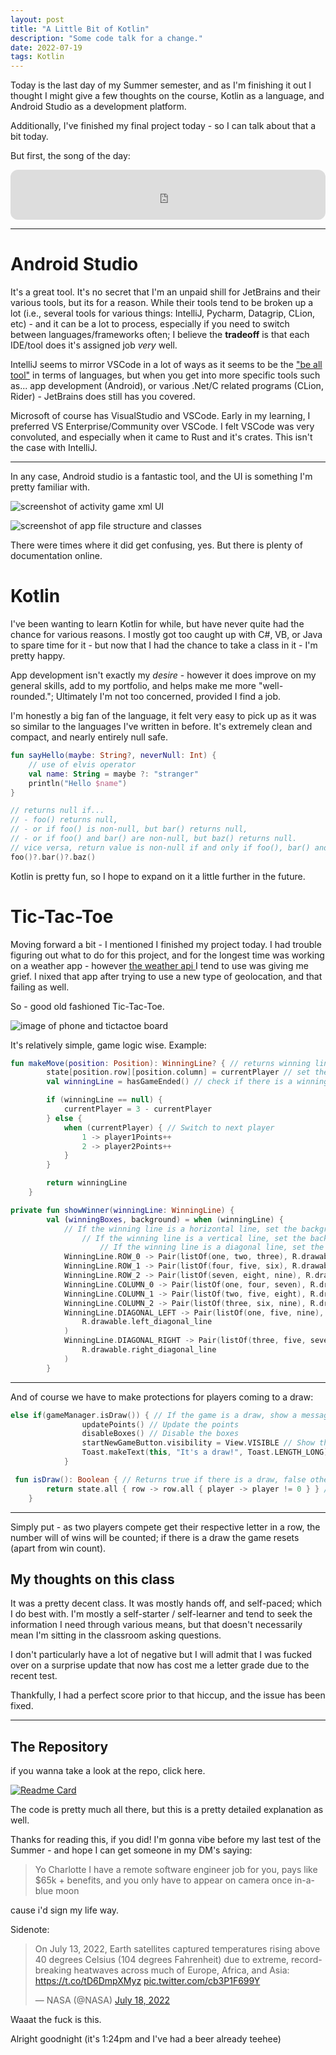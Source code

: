 ```yaml
---
layout: post
title: "A Little Bit of Kotlin"
description: "Some code talk for a change."
date: 2022-07-19
tags: Kotlin
---
```


Today is the last day of my Summer semester, and as I'm finishing it out I thought I might give a few thoughts on the course, Kotlin as a language, and Android Studio as a development platform.

Additionally, I've finished my final project today - so I can talk about that a bit today.

But first, the song of the day:

<iframe style="border-radius:12px" src="https://open.spotify.com/embed/track/36LoyBmv0UAPMZDoxQxwwd?utm_source=generator" width="100%" height="80" frameBorder="0" allowfullscreen="" allow="autoplay; clipboard-write; encrypted-media; fullscreen; picture-in-picture"></iframe>

<hr>

# Android Studio
It's a great tool. It's no secret that I'm an unpaid shill for JetBrains and their various tools, but its for a reason. While their tools tend to be broken up a lot (i.e., several tools for various things: IntelliJ, Pycharm, Datagrip, CLion, etc) - and it can be a lot to process, especially if you need to switch between languages/frameworks often; I believe the **tradeoff** is that each IDE/tool does it's assigned job *very* well. 

IntelliJ seems to mirror VSCode in a lot of ways as it seems to be the <a href = "https://www.jetbrains.com/help/idea/discover-intellij-idea.html#multi-platform-IDE" >"be all tool"</a> in terms of languages, but when you get into more specific tools such as... app development (Android), or various .Net/C related programs (CLion, Rider) - JetBrains does still has you covered.

Microsoft of course has VisualStudio and VSCode. Early in my learning, I preferred VS Enterprise/Community over VSCode. I felt VSCode was very convoluted, and especially when it came to Rust and it's crates. This isn't the case with IntelliJ.

<hr>

In any case, Android studio is a fantastic tool, and the UI is something I'm pretty familiar with. 

![screenshot of activity game xml UI](/img/22-7-19-kt-proj/act_game_ui.png)

![screenshot of app file structure and classes](/img/22-7-19-kt-proj/app_structure.png)

There were times where it did get confusing, yes. But there is plenty of documentation online.

# Kotlin

I've been wanting to learn Kotlin for while, but have never quite had the chance for various reasons. I mostly got too caught up with C#, VB, or Java to spare time for it - but now that I had the chance to take a class in it - I'm pretty happy. 

App development isn't exactly my *desire* - however it does improve on my general skills, add to my portfolio, and helps make me more "well-rounded."; Ultimately I'm not too concerned, provided I find a job.

I'm honestly a big fan of the language, it felt very easy to pick up as it was so similar to the languages I've written in before. It's extremely clean and compact, and nearly entirely null safe. 

```kt
fun sayHello(maybe: String?, neverNull: Int) {
    // use of elvis operator
    val name: String = maybe ?: "stranger"
    println("Hello $name")
}
```



```kt
// returns null if...
// - foo() returns null,
// - or if foo() is non-null, but bar() returns null,
// - or if foo() and bar() are non-null, but baz() returns null.
// vice versa, return value is non-null if and only if foo(), bar() and baz() are non-null
foo()?.bar()?.baz()
```

Kotlin is pretty fun, so I hope to expand on it a little further in the future.


# Tic-Tac-Toe

Moving forward a bit - I mentioned I finished my project today. I had trouble figuring out what to do for this project, and for the longest time was working on a weather app - however <a href="https://openweathermap.org/">the weather api </a> I tend to use was giving me grief. I nixed that app after trying to use a new type of geolocation, and that failing as well. 

So - good old fashioned Tic-Tac-Toe.

![image of phone and tictactoe board](/img/22-7-19-kt-proj/tictactoe.png)

It's relatively simple, game logic wise. 
Example:

```kt
fun makeMove(position: Position): WinningLine? { // returns winning line if there is one, null otherwise
        state[position.row][position.column] = currentPlayer // set the position to the current player
        val winningLine = hasGameEnded() // check if there is a winning line

        if (winningLine == null) {
            currentPlayer = 3 - currentPlayer
        } else {
            when (currentPlayer) { // Switch to next player
                1 -> player1Points++
                2 -> player2Points++
            }
        }

        return winningLine
    }
```

```kt
private fun showWinner(winningLine: WinningLine) {
        val (winningBoxes, background) = when (winningLine) {
            // If the winning line is a horizontal line, set the background of the winning boxes to the winning color and disable the boxes
                // If the winning line is a vertical line, set the background of the winning boxes to the winning color and disable the boxes
                    // If the winning line is a diagonal line, set the background of the winning boxes to the winning color and disable the boxes
            WinningLine.ROW_0 -> Pair(listOf(one, two, three), R.drawable.horizontal_line)
            WinningLine.ROW_1 -> Pair(listOf(four, five, six), R.drawable.horizontal_line)
            WinningLine.ROW_2 -> Pair(listOf(seven, eight, nine), R.drawable.horizontal_line)
            WinningLine.COLUMN_0 -> Pair(listOf(one, four, seven), R.drawable.vertical_line)
            WinningLine.COLUMN_1 -> Pair(listOf(two, five, eight), R.drawable.vertical_line)
            WinningLine.COLUMN_2 -> Pair(listOf(three, six, nine), R.drawable.vertical_line)
            WinningLine.DIAGONAL_LEFT -> Pair(listOf(one, five, nine),
                R.drawable.left_diagonal_line
            )
            WinningLine.DIAGONAL_RIGHT -> Pair(listOf(three, five, seven),
                R.drawable.right_diagonal_line
            )
        }
```

<hr>

And of course we have to make protections for players coming to a draw:

```kt
else if(gameManager.isDraw()) { // If the game is a draw, show a message and disable the boxes
                updatePoints() // Update the points
                disableBoxes() // Disable the boxes
                startNewGameButton.visibility = View.VISIBLE // Show the start new game button
                Toast.makeText(this, "It's a draw!", Toast.LENGTH_LONG).show() // Show a message that the game is a draw
            }
```

```kt
 fun isDraw(): Boolean { // Returns true if there is a draw, false otherwise
        return state.all { row -> row.all { player -> player != 0 } } // Check if all positions are filled
    }
```

<hr>

Simply put - as two players compete get their respective letter in a row, the number will of wins will be counted; if there is a draw the game resets (apart from win count).

## My thoughts on this class 

It was a pretty decent class. It was mostly hands off, and self-paced; which I do best with. I'm mostly a self-starter / self-learner and tend to seek the information I need through various means, but that doesn't necessarily mean I'm sitting in the classroom asking questions. 

I don't particularly have a lot of negative but I will admit that I was fucked over on a surprise update that now has cost me a letter grade due to the recent test. 

Thankfully, I had a perfect score prior to that hiccup, and the issue has been fixed.

<hr>


## The Repository
if you wanna take a look at the repo, click here.

[![Readme Card](https://github-readme-stats.vercel.app/api/pin/?username=charlotte-2222&repo=Kotlin-Tic-Tac-Toe&theme=omni)](https://github.com/charlotte-2222/charlotte-2222.github.io)

The code is pretty much all there, but this is a pretty detailed explanation as well.

Thanks for reading this, if you did! I'm gonna vibe before my last test of the Summer - and hope I can get someone in my DM's saying:
> Yo Charlotte I have a remote software engineer job for you, pays like $65k + benefits, and you only have to appear on camera once in-a-blue moon

cause i'd sign my life way.

Sidenote:
<blockquote class="twitter-tweet" data-lang="en"><p lang="en" dir="ltr">On July 13, 2022, Earth satellites captured temperatures rising above 40 degrees Celsius (104 degrees Fahrenheit) due to extreme, record-breaking heatwaves across much of Europe, Africa, and Asia: <a href="https://t.co/tD6DmpXMyz">https://t.co/tD6DmpXMyz</a> <a href="https://t.co/cb3P1F699Y">pic.twitter.com/cb3P1F699Y</a></p>&mdash; NASA (@NASA) <a href="https://twitter.com/NASA/status/1549099315817095168?ref_src=twsrc%5Etfw">July 18, 2022</a></blockquote> <script async src="https://platform.twitter.com/widgets.js" charset="utf-8"></script> 


Waaat the fuck is this.


Alright goodnight (it's 1:24pm and I've had a beer already teehee)